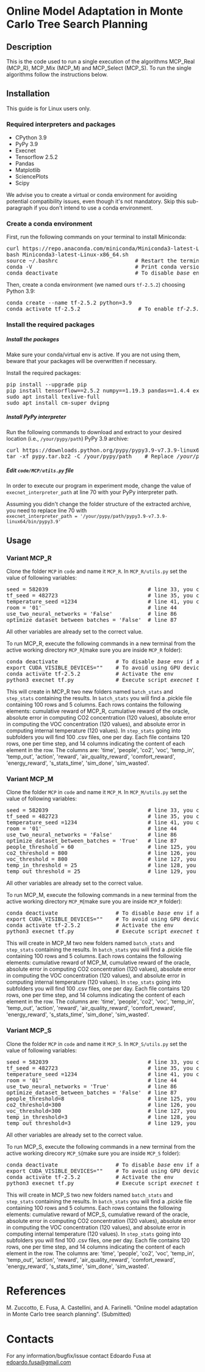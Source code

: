 # Online Model Adaptation in Monte Carlo Tree Search Planning



## Description

This is the code used to run a single execution of the algorithms MCP_Real (MCP_R), MCP_Mix (MCP_M) and MCP_Select (MCP_S). 
To run the single algorithms follow the instructions below.


## Installation
This guide is for Linux users only.


### Required interpreters and packages
- CPython 3.9
- PyPy 3.9 
- Execnet
- Tensorflow 2.5.2
- Pandas
- Matplotlib
- SciencePlots
- Scipy

We advise you to create a virtual or conda environment for avoiding potential
compatibility issues, even though it's not mandatory. Skip this sub-paragraph
if you don't intend to use a conda environment.


### Create a conda environment
First, run the following commands on your terminal to install Miniconda:
<pre>
curl https://repo.anaconda.com/miniconda/Miniconda3-latest-Linux-x86_64.sh -o Miniconda3-latest-Linux-x86_64.sh
bash Miniconda3-latest-Linux-x86_64.sh
source ~/.bashrc                        # Restart the terminal
conda -V                                # Print conda version
conda deactivate                        # To disable <i>base</i> env if active
</pre>

Then, create a conda environment (we named ours `tf-2.5.2`) choosing Python 3.9:
<pre>
conda create --name tf-2.5.2 python=3.9
conda activate tf-2.5.2                  # To enable <i>tf-2.5.2</i> env
</pre>


### Install the required packages

##### Install the packages
Make sure your conda/virtual env is active. If you are not using them, beware that
your packages will be overwritten if necessary.

Install the required packages:
<pre>
pip install --upgrade pip
pip install tensorflow==2.5.2 numpy==1.19.3 pandas==1.4.4 execnet matplotlib SciencePlots==1.0.9 scipy seaborn
sudo apt install texlive-full
sudo apt install cm-super dvipng
</pre>


##### Install PyPy interpreter
Run the following commands to download and extract to your desired location
(i.e., `/your/pypy/path`) PyPy 3.9 archive:
<pre>
curl https://downloads.python.org/pypy/pypy3.9-v7.3.9-linux64.tar.bz2 -o pypy.tar.bz2
tar -xf pypy.tar.bz2 -C /your/pypy/path    # Replace <i>/your/pypy/path</i> with a path you choose
</pre>


##### Edit `code/MCP/utils.py` file
In order to execute our program in experiment mode, change the value of
`execnet_interpreter_path` at line 70 with your PyPy interpreter path.

Assuming you didn't change the folder structure of the extracted archive,
you need to replace line 70 with  
`execnet_interpreter_path = '/your/pypy/path/pypy3.9-v7.3.9-linux64/bin/pypy3.9'`



## Usage

### Variant MCP_R
Clone the folder `MCP` in `code` and name it `MCP_R`. In `MCP_R/utils.py` set the value of following variables:
<pre>
seed = 582039                               # line 33, you can change the seed if you want
tf_seed = 482723                            # line 35, you can change the seed if you want
temperature_seed =1234						# line 41, you can change the seed if you want
room = '01'                                 # line 44 
use_two_neural_networks = 'False'           # line 86
optimize_dataset_between_batches = 'False'  # line 87
</pre>
All other variables are already set to the correct value. 

To run MCP_R, execute the following commands in a new terminal from the active working directory `MCP_R`(make sure you are inside `MCP_R` folder):
<pre>
conda deactivate                  # To disable <i>base</i> env if active
export CUDA_VISIBLE_DEVICES=""    # To avoid using GPU devices instead of CPU
conda activate tf-2.5.2           # Activate the env
python3 execnet_tf.py             # Execute script <i>execnet_tf.py</i>
</pre>

This will create in MCP_R two new folders named `batch_stats` and `step_stats` containing the results.
In `batch_stats` you will find a .pickle file containing 100 rows and 5 columns. Each rows contains the following elements: cumulative reward of MCP_R, cumulative reward of the oracle, absolute error in computing CO2 concentration (120 values), absolute error in computing the VOC concentration (120 values), and absolute error in computing internal temperature (120 values).
In `step_stats` going into subfolders you will find 100 .csv files, one per day. Each file contains 120 rows, one per time step, and 14 columns indicating the content of each element in the row. The columns are: 'time',  'people', 'co2', 'voc', 'temp_in', 'temp_out', 'action', 'reward', 'air_quality_reward', 'comfort_reward', 'energy_reward', 's_stats_time', 'sim_done', 'sim_wasted'.


### Variant MCP_M
Clone the folder `MCP` in `code` and name it `MCP_M`. In `MCP_M/utils.py` set the value of following variables:
<pre>
seed = 582039                               # line 33, you can change the seed if you want
tf_seed = 482723                            # line 35, you can change the seed if you want
temperature_seed =1234						# line 41, you can change the seed if you want
room = '01'                                 # line 44 
use_two_neural_networks = 'False'           # line 86
optimize_dataset_between_batches = 'True'   # line 87
people_threshold = 60                       # line 125, you can change the value if you want
co2_threshold = 800                         # line 126, you can change the value if you want
voc_threshold = 800                         # line 127, you can change the value if you want
temp_in_threshold = 25                      # line 128, you can change the value if you want
temp_out_threshold = 25                     # line 129, you can change the value if you want
</pre>
All other variables are already set to the correct value. 

To run MCP_M, execute the following commands in a new terminal from the active working directory `MCP_M`(make sure you are inside `MCP_M` folder):
<pre>
conda deactivate                  # To disable <i>base</i> env if active
export CUDA_VISIBLE_DEVICES=""    # To avoid using GPU devices instead of CPU
conda activate tf-2.5.2           # Activate the env
python3 execnet_tf.py             # Execute script <i>execnet_tf.py</i>
</pre>

This will create in MCP_M two new folders named `batch_stats` and `step_stats` containing the results.
In `batch_stats` you will find a .pickle file containing 100 rows and 5 columns. Each rows contains the following elements: cumulative reward of MCP_M, cumulative reward of the oracle, absolute error in computing CO2 concentration (120 values), absolute error in computing the VOC concentration (120 values), and absolute error in computing internal temperature (120 values).
In `step_stats` going into subfolders you will find 100 .csv files, one per day. Each file contains 120 rows, one per time step, and 14 columns indicating the content of each element in the row. The columns are: 'time',  'people', 'co2', 'voc', 'temp_in', 'temp_out', 'action', 'reward', 'air_quality_reward', 'comfort_reward', 'energy_reward', 's_stats_time', 'sim_done', 'sim_wasted'.


### Variant MCP_S
Clone the folder `MCP` in `code` and name it `MCP_S`. In `MCP_S/utils.py` set the value of following variables:
<pre>
seed = 582039                               # line 33, you can change the seed if you want
tf_seed = 482723                            # line 35, you can change the seed if you want
temperature_seed =1234						# line 41, you can change the seed if you want
room = '01'                                 # line 44 
use_two_neural_networks = 'True'            # line 86
optimize_dataset_between_batches = 'False'  # line 87
people_threshold=8                          # line 125, you can change the value if you want
co2_threshold=300                           # line 126, you can change the value if you want
voc_threshold=300                           # line 127, you can change the value if you want
temp_in_threshold=3                         # line 128, you can change the value if you want
temp_out_threshold=3                        # line 129, you can change the value if you want
</pre>
All other variables are already set to the correct value. 

To run MCP_S, execute the following commands in a new terminal from the active working direcory `MCP_S`(make sure you are inside `MCP_S` folder):
<pre>
conda deactivate                  # To disable <i>base</i> env if active
export CUDA_VISIBLE_DEVICES=""    # To avoid using GPU devices instead of CPU
conda activate tf-2.5.2           # Activate the env
python3 execnet_tf.py             # Execute script <i>execnet_tf.py</i>
</pre>

This will create in MCP_S two new folders named `batch_stats` and `step_stats` containing the results.
In `batch_stats` you will find a .pickle file containing 100 rows and 5 columns. Each rows contains the following elements: cumulative reward of MCP_S, cumulative reward of the oracle, absolute error in computing CO2 concentration (120 values), absolute error in computing the VOC concentration (120 values), and absolute error in computing internal temperature (120 values).
In `step_stats` going into subfolders you will find 100 .csv files, one per day. Each file contains 120 rows, one per time step, and 14 columns indicating the content of each element in the row. The columns are: 'time',  'people', 'co2', 'voc', 'temp_in', 'temp_out', 'action', 'reward', 'air_quality_reward', 'comfort_reward', 'energy_reward', 's_stats_time', 'sim_done', 'sim_wasted'.


# References
M. Zuccotto, E. Fusa, A. Castellini, and A. Farinelli. "Online model adaptation in Monte Carlo tree search planning". (Submitted)

# Contacts
For any information/bugfix/issue contact Edoardo Fusa at edoardo.fusa@gmail.com
